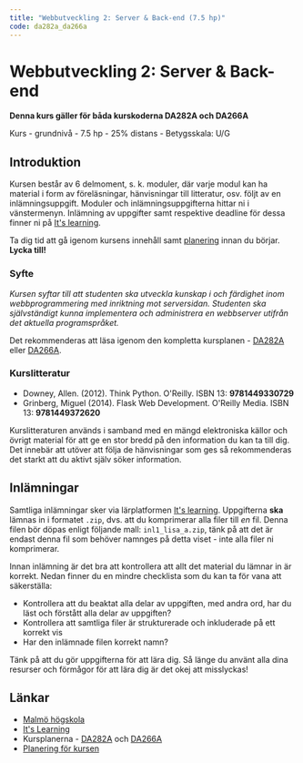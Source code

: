 ```yaml
---
title: "Webbutveckling 2: Server & Back-end (7.5 hp)"
code: da282a_da266a
---
```


# Webbutveckling 2: Server & Back-end

**Denna kurs gäller för båda kurskoderna DA282A och DA266A**

Kurs - grundnivå - 7.5 hp - 25% distans - Betygsskala: U/G

## Introduktion

Kursen består av 6 delmoment, s. k. moduler, där varje modul kan ha material i form av föreläsningar, hänvisningar till litteratur, osv. följt av en inlämningsuppgift. Moduler och inlämningsuppgifterna hittar ni i vänstermenyn. Inlämning av uppgifter samt respektive deadline för dessa finner ni på [It's learning](https://mah.itslearning.com/ContentArea/ContentArea.aspx?LocationID=26042&LocationType=1).

Ta dig tid att gå igenom kursens innehåll samt [planering](/courses/da282a_da266a/plan.html) innan du börjar. **Lycka till!**

### Syfte

*Kursen syftar till att studenten ska utveckla kunskap i och färdighet inom webbprogrammering med inriktning mot serversidan. Studenten ska självständigt kunna implementera och administrera en webbserver utifrån det aktuella programspråket.*

Det rekommenderas att läsa igenom den kompletta kursplanen - [DA282A](https://edu.mah.se/sv/Course/DA282A#Syllabus) eller [DA266A](https://edu.mah.se/sv/Course/DA266A#Syllabus).

### Kurslitteratur

* Downey, Allen. (2012). Think Python. O'Reilly. ISBN 13: **9781449330729**
* Grinberg, Miguel (2014). Flask Web Development. O'Reilly Media. ISBN 13: **9781449372620**

Kurslitteraturen används i samband med en mängd elektroniska källor och övrigt material för att ge en stor bredd på den information du kan ta till dig. Det innebär att utöver att följa de hänvisningar som ges så rekommenderas det starkt att du aktivt själv söker information.

## Inlämningar

Samtliga inlämningar sker via lärplatformen [It's learning](https://mah.itslearning.com/ContentArea/ContentArea.aspx?LocationID=26042&LocationType=1). Uppgifterna **ska** lämnas in i formatet `.zip`, dvs. att du komprimerar alla filer till *en* fil. Denna filen bör döpas enligt följande mall: `inl1_lisa_a.zip`, tänk på att det är endast denna fil som behöver namnges på detta viset - inte alla filer ni komprimerar.

Innan inlämning är det bra att kontrollera att allt det material du lämnar in är korrekt. Nedan finner du en mindre checklista som du kan ta för vana att säkerställa:

* Kontrollera att du beaktat alla delar av uppgiften, med andra ord, har du läst och förstått alla delar av uppgiften?
* Kontrollera att samtliga filer är strukturerade och inkluderade på ett korrekt vis
* Har den inlämnade filen korrekt namn?

Tänk på att du gör uppgifterna för att lära dig. Så länge du använt alla dina resurser och förmågor för att lära dig är det okej att misslyckas!

## Länkar

* [Malmö högskola](http://mah.se)
* [It's Learning](https://mah.itslearning.com/ContentArea/ContentArea.aspx?LocationID=26042&LocationType=1)
* Kursplanerna - [DA282A](https://edu.mah.se/sv/Course/DA282A#Syllabus) och [DA266A](https://edu.mah.se/sv/Course/DA266A#Syllabus)
* [Planering för kursen](/courses/da282a_da266a/plan.html)
